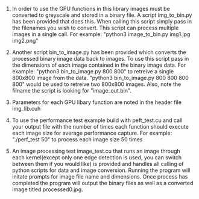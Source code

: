 1. In order to use the GPU functions in this library images must be converted to greyscale and stored in a binary file. A script img_to_bin.py has been provided that does this.
When calling this script simply pass in the filenames you wish to convert. This script can process multiple images in a single call. For example: "python3 image_to_bin.py img1.jpg img2.png"

2. Another script bin_to_image.py has been provided which converts the processed binary image data back to images. To use this script pass in the dimensions of each image contained
in the binary image data. For example: "python3 bin_to_image.py 800 800" to retreive a single 800x800 image from the data. "python3 bin_to_image.py 800 800 800 800" would be used to
retreive two 800x800 images. Also, note the filname the script is looking for "image_out.bin".

3. Parameters for each GPU libary function are noted in the header file img_lib.cuh

4. To use the performance test example build with peft_test.cu and call your output file with the number of times each function should execute each image size for average performance capture.
For example: "./perf_test 50" to process each image size 50 times

5. An image processing test image_test.cu that runs an image through each kernel(except only one edge detection is used, you can switch between them if you would like) is provided and handles all calling of python scripts for data and image conversion. Running the program will initate prompts for image file name and dimensions. Once process has completed the program will output the binary files as well as a converted image titled processed0.jpg. 

